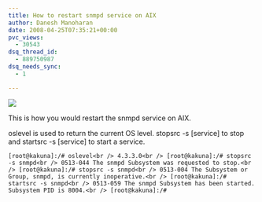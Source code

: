 ```yaml
---
title: How to restart snmpd service on AIX
author: Danesh Manoharan
date: 2008-04-25T07:35:21+00:00
pvc_views:
  - 30543
dsq_thread_id:
  - 889750987
dsq_needs_sync:
  - 1

---
```

![](/wp-content/uploads/2008/04/aix_logo1.gif)

This is how you would restart the snmpd service on AIX. 

oslevel is used to return the current OS level. stopsrc -s [service] to stop and startsrc -s [service] to start a service.

`[root@kakuna]:/# oslevel<br />
4.3.3.0<br />
[root@kakuna]:/# stopsrc -s snmpd<br />
0513-044 The snmpd Subsystem was requested to stop.<br />
[root@kakuna]:/# stopsrc -s snmpd<br />
0513-004 The Subsystem or Group, snmpd, is currently inoperative.<br />
[root@kakuna]:/# startsrc -s snmpd<br />
0513-059 The snmpd Subsystem has been started. Subsystem PID is 8004.<br />
[root@kakuna]:/#`